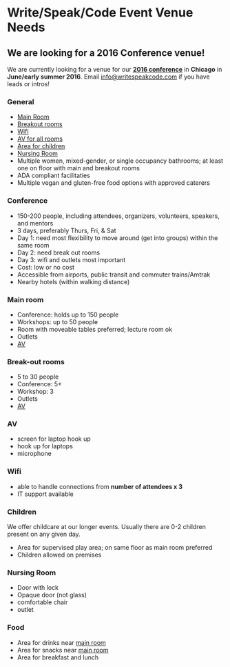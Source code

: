 # Write/Speak/Code Event Venue Needs

## We are looking for a 2016 Conference venue!
We are currently looking for a venue for our **[2016 conference](#conference)** in **Chicago** in **June/early summer 2016**.  Email [info@writespeakcode.com](mailto:info@writespeakcode.com) if you have leads or intros!

### General

- [Main Room](#main-room)
- [Breakout rooms](#breakout-out-rooms)
- [Wifi](#wifi)
- [AV for all rooms](#av)
- [Area for children](#children)
- [Nursing Room](#nursing-room)
- Multiple women, mixed-gender, or single occupancy bathrooms; at least one on floor with main and breakout rooms
- ADA compliant facilitaties
- Multiple vegan and gluten-free food options with approved caterers

### Conference

- 150-200 people, including attendees, organizers, volunteers, speakers, and mentors
- 3 days, preferably Thurs, Fri, & Sat
- Day 1: need most flexibility to move around (get into groups) within the same room
- Day 2: need break out rooms
- Day 3: wifi and outlets most important
- Cost: low or no cost
- Accessible from airports, public transit and commuter trains/Amtrak
- Nearby hotels (within walking distance)

### Main room

- Conference: holds up to 150 people
- Workshops: up to 50 people
- Room with moveable tables preferred; lecture room ok
- Outlets
- [AV](#av)

### Break-out rooms

- 5 to 30 people
- Conference: 5+ 
- Workshop: 3
- Outlets
- [AV](#av)

### AV

- screen for laptop hook up
- hook up for laptops
- microphone

### Wifi

- able to handle connections from **number of attendees x 3**
- IT support available

### Children
We offer childcare at our longer events.  Usually there are 0-2 children present on any given day.

- Area for supervised play area; on same floor as main room preferred
- Children allowed on premises

### Nursing Room

- Door with lock
- Opaque door (not glass)
- comfortable chair
- outlet

### Food

- Area for drinks near [main room](#main-room)
- Area for snacks near [main room](#main-room)
- Area for breakfast and lunch


  
